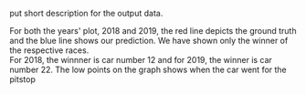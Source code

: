 put short description for the output data.

For both the years' plot, 2018 and 2019, the red line depicts the ground truth and the blue line shows our prediction. We have shown only the winner of the respective races.<br/> For 2018, the winnner is car number 12 and for 2019, the winner is car number 22. The low points on the graph shows when the car went for the pitstop
